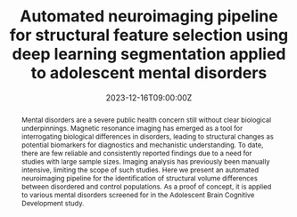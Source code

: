 ---
title: Automated neuroimaging pipeline for structural feature selection using deep learning segmentation applied to adolescent mental disorders

event: Medical Imaging Meets NeurIPS Workshop
event_url: https://sites.google.com/view/med-neurips2023

location: "NeurIPS"
address:
  street: Ernest N. Morial Convention Center
  city: New Orleans
  region: LA
  postcode: '70130'
  country: United States

summary: "Here we present an automated neuroimaging pipeline for the identification of structural volume differences between disordered and control populations. As a proof of concept, it is applied to various mental disorders screened for in the Adolescent Brain Cognitive Development study."
abstract: "Mental disorders are a severe public health concern still without clear biological underpinnings. Magnetic resonance imaging has emerged as a tool for interrogating biological differences in disorders, leading to structural changes as potential biomarkers for diagnostics and mechanistic understanding. To date, there are few reliable and consistently reported findings due to a need for studies with large sample sizes. Imaging analysis has previously been manually intensive, limiting the scope of such studies. Here we present an automated neuroimaging pipeline for the identification of structural volume differences between disordered and control populations. As a proof of concept, it is applied to various mental disorders screened for in the Adolescent Brain Cognitive Development study."

# Talk start and end times.
#   End time can optionally be hidden by prefixing the line with `#`.
date: "2023-12-16T09:00:00Z"
#date_end: "2030-06-01T15:00:00Z"
all_day: false

# Schedule page publish date (NOT talk date).
publishDate: "2017-01-01T00:00:00Z"

authors: []
tags: []

# Is this a featured talk? (true/false)
featured: false

image:
  caption: 'Automated neuroimaging pipeline utilizing deep learning segmentation'
  focal_point: Right

links:
url_code: ""
url_pdf: "uploads/nips-poster.pdf"
url_slides: ""
url_video: ""

# Markdown Slides (optional).
#   Associate this talk with Markdown slides.
#   Simply enter your slide deck's filename without extension.
#   E.g. `slides = "example-slides"` references `content/slides/example-slides.md`.
#   Otherwise, set `slides = ""`.
slides: ""

# Projects (optional).
#   Associate this post with one or more of your projects.
#   Simply enter your project's folder or file name without extension.
#   E.g. `projects = ["internal-project"]` references `content/project/deep-learning/index.md`.
#   Otherwise, set `projects = []`.
projects: []
---